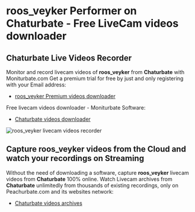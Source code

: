 # roos_veyker Performer on Chaturbate - Free LiveCam videos downloader

## Chaturbate Live Videos Recorder

Monitor and record livecam videos of **roos_veyker** from **Chaturbate** with Moniturbate.com
Get a premium trial for free by just and only registering with your Email address:
* [roos_veyker Premium videos downloader](https://moniturbate.com/request-demo-licence-key.html)

Free livecam videos downloader - Moniturbate Software:
* [Chaturbate videos downloader](https://moniturbate.com/moniturbate-download-software.html)

![roos_veyker livecam videos recorder](https://peachurnet.com/templates/moniturbate-software.png)


## Capture roos_veyker videos from the Cloud and watch your recordings on Streaming

Without the need of downloading a software, capture **roos_veyker** livecam videos from **Chaturbate** 100% online.
Watch Livecam archives from **Chaturbate** unlimitedly from thousands of existing recordings, only on Peachurbate.com and its websites network:
* [Chaturbate videos archives](https://peachurnet.com/)